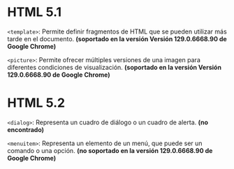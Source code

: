 # HTML 5.1

`<template>`: Permite definir fragmentos de HTML que se pueden utilizar más tarde en el documento. __(soportado en la versión Versión 129.0.6668.90 de Google Chrome)__

`<picture>`: Permite ofrecer múltiples versiones de una imagen para diferentes condiciones de visualización. __(soportado en la versión Versión 129.0.6668.90 de Google Chrome)__

# HTML 5.2

`<dialog>`: Representa un cuadro de diálogo o un cuadro de alerta. __(no encontrado)__

`<menuitem>`: Representa un elemento de un menú, que puede ser un comando o una opción. __(no soportado en la versión 129.0.6668.90 de Google Chrome)__



